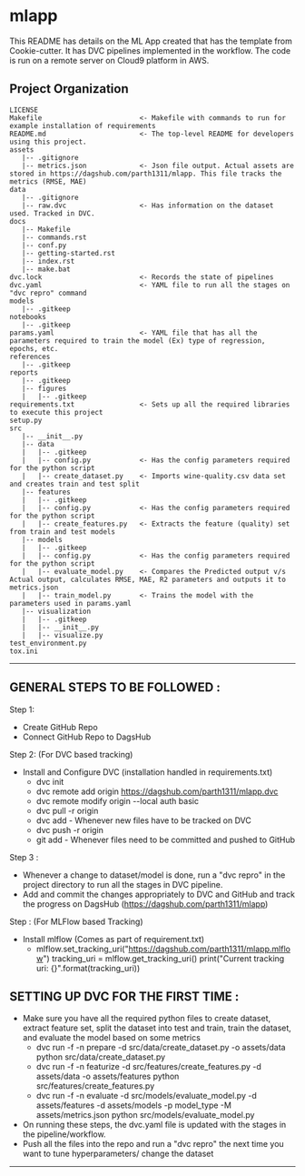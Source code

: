 mlapp
==============================

This README has details on the ML App created that has the template from Cookie-cutter. It has DVC pipelines implemented in the workflow.
The code is run on a remote server on Cloud9 platform in AWS.

Project Organization
------------
    LICENSE
    Makefile                        <- Makefile with commands to run for example installation of requirements
    README.md                       <- The top-level README for developers using this project.
    assets
       |-- .gitignore
       |-- metrics.json             <- Json file output. Actual assets are stored in https://dagshub.com/parth1311/mlapp. This file tracks the metrics (RMSE, MAE)
    data
       |-- .gitignore
       |-- raw.dvc                  <- Has information on the dataset used. Tracked in DVC. 
    docs
       |-- Makefile
       |-- commands.rst
       |-- conf.py
       |-- getting-started.rst
       |-- index.rst
       |-- make.bat
    dvc.lock                        <- Records the state of pipelines
    dvc.yaml                        <- YAML file to run all the stages on "dvc repro" command
    models
       |-- .gitkeep
    notebooks
       |-- .gitkeep
    params.yaml                     <- YAML file that has all the parameters required to train the model (Ex) type of regression, epochs, etc.
    references
       |-- .gitkeep
    reports
       |-- .gitkeep
       |-- figures
       |   |-- .gitkeep 
    requirements.txt                <- Sets up all the required libraries to execute this project
    setup.py
    src
       |-- __init__.py
       |-- data
       |   |-- .gitkeep
       |   |-- config.py            <- Has the config parameters required for the python script
       |   |-- create_dataset.py    <- Imports wine-quality.csv data set and creates train and test split
       |-- features
       |   |-- .gitkeep
       |   |-- config.py            <- Has the config parameters required for the python script
       |   |-- create_features.py   <- Extracts the feature (quality) set from train and test models
       |-- models
       |   |-- .gitkeep
       |   |-- config.py            <- Has the config parameters required for the python script
       |   |-- evaluate_model.py    <- Compares the Predicted output v/s Actual output, calculates RMSE, MAE, R2 parameters and outputs it to metrics.json
       |   |-- train_model.py       <- Trains the model with the parameters used in params.yaml
       |-- visualization
       |   |-- .gitkeep
       |   |-- __init__.py
       |   |-- visualize.py
    test_environment.py
    tox.ini


--------

GENERAL STEPS TO BE FOLLOWED :
------------------------------

Step 1:
 - Create GitHub Repo
 - Connect GitHub Repo to DagsHub

Step 2: (For DVC based tracking)
 - Install and Configure DVC (installation handled in requirements.txt)
     - dvc init
     - dvc remote add origin https://dagshub.com/parth1311/mlapp.dvc
     - dvc remote modify origin --local auth basic
     - dvc pull -r origin
     - dvc add <files> - Whenever new files have to be tracked on DVC
     - dvc push -r origin
     - git add <files> - Whenever files need to be committed and pushed to GitHub
 
Step 3 : 
 - Whenever a change to dataset/model is done, run a "dvc repro" in the project directory to run all the stages in DVC pipeline.
 - Add and commit the changes appropriately to DVC and GitHub and track the progress on DagsHub (https://dagshub.com/parth1311/mlapp)

Step : (For MLFlow based Tracking)
  - Install mlflow (Comes as part of requirement.txt)
      - mlflow.set_tracking_uri("https://dagshub.com/parth1311/mlapp.mlflow")
        tracking_uri = mlflow.get_tracking_uri()
        print("Current tracking uri: {}".format(tracking_uri))



SETTING UP DVC FOR THE FIRST TIME : 
------------------------------
  - Make sure you have all the required python files to create dataset, extract feature set, split the dataset into test and train, train the dataset, and evaluate the model based on some metrics
      - dvc run -f -n prepare -d src/data/create_dataset.py -o assets/data python src/data/create_dataset.py
      - dvc run -f -n featurize -d src/features/create_features.py -d assets/data -o assets/features python src/features/create_features.py
      - dvc run -f -n evaluate -d src/models/evaluate_model.py -d assets/features -d assets/models -p model_type -M assets/metrics.json python src/models/evaluate_model.py
  - On running these steps, the dvc.yaml file is updated with the stages in the pipeline/workflow.
  - Push all the files into the repo and run a "dvc repro" the next time you want to tune hyperparameters/ change the dataset
------------------------------
